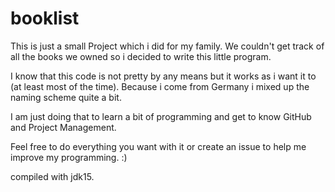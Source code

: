 # booklist

This is just a small Project which i did for my family.
We couldn't get track of all the books we owned so i decided to write this little program.

I know that this code is not pretty by any means but it works as i want it to (at least most of the time).
Because i come from Germany i mixed up the naming scheme quite a bit.

I am just doing that to learn a bit of programming and get to know GitHub and Project Management.

Feel free to do everything you want with it or create an issue to help me improve my programming. :)

compiled with jdk15.
